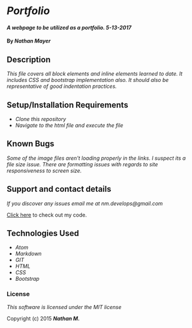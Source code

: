 # _Portfolio_

#### _A webpage to be utilized as a portfolio. 5-13-2017_

#### By _**Nathan Mayer**_

## Description

_This file covers all block elements and inline elements learned to date. It includes CSS and bootstrap implementation also. It should also be representative of good indentation practices._

## Setup/Installation Requirements

* _Clone this repository_
* _Navigate to the html file and execute the file_

## Known Bugs

_Some of the image files aren't loading properly in the links.  I suspect its a file size issue._
_There are formatting issues with regards to site responsiveness to screen size._

## Support and contact details

_If you discover any issues email me at nm.develops@gmail.com_

[Click here](https://nmdevelops.github.io/portfolio) to check out my code.


## Technologies Used

* _Atom_
* _Markdown_
* _GIT_
* _HTML_
* _CSS_
* _Bootstrap_

### License

*This software is licensed under the MIT license*

Copyright (c) 2015 **_Nathan M._**
